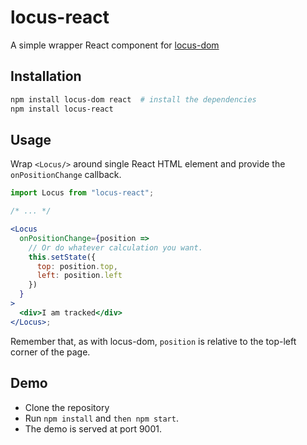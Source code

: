 # locus-react

A simple wrapper React component for [locus-dom](https://github.com/soul-codes/locus-dom)

## Installation

```bash
npm install locus-dom react  # install the dependencies
npm install locus-react
```

## Usage

Wrap `<Locus/>` around single React HTML element and provide the
`onPositionChange` callback.

```jsx
import Locus from "locus-react";

/* ... */

<Locus
  onPositionChange={position =>
    // Or do whatever calculation you want.
    this.setState({
      top: position.top,
      left: position.left
    })
  }
>
  <div>I am tracked</div>
</Locus>;
```

Remember that, as with locus-dom, `position` is relative to the top-left corner
of the page.

## Demo

- Clone the repository
- Run `npm install` and `then npm start`.
- The demo is served at port 9001.

